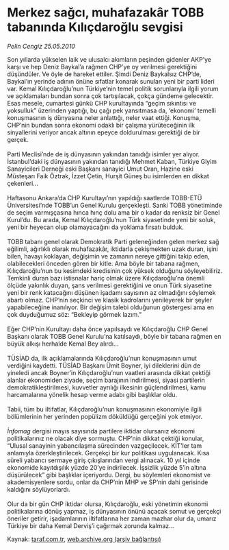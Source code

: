 # Merkez sağcı, muhafazakâr TOBB tabanında Kılıçdaroğlu sevgisi

*Pelin Cengiz 25.05.2010*

<div class="yazi">Son yıllarda yükselen laik ve ulusalcı akımların peşinden gidenler AKP’ye karşı ve hep Deniz Baykal’a rağmen CHP’ye oy verilmesi gerektiğini düşündüler. Ve öyle de hareket ettiler. Şimdi Deniz Baykalsız CHP’de, Baykal’ın yerinde adının önüne sıfatlar konarak sunulan yeni bir parti lideri var. Kemal Kılıçdaroğlu’nun Türkiye’nin temel politik sorunlarıyla ilgili yorum ve açıklamaları bundan sonra çok tartışılacak, çokça gündeme gelecektir. Esas mesele, cumartesi günkü CHP kurultayında “geçim sıkıntısı ve yoksulluk” üzerinden yaptığı, bu çağı pek yansıtmasa da, ‘ekonomi’ temelli konuşmasının iş dünyasına neler anlattığı, neler vaat ettiği. Konuşma, CHP’nin bundan sonra ekonomi odaklı bir çalışma yürüteceğinin ilk sinyallerini veriyor ancak altının epeyce doldurulması gerektiği de bir gerçek. <br/><br/>Parti Meclisi’nde de iş dünyasının yakından tanıdığı isimler yer alıyor. İstanbul’daki iş dünyasının yakından tanıdığı Mehmet Kaban, Türkiye Giyim Sanayicileri Derneği eski Başkanı sanayici Umut Oran, Hazine eski Müsteşarı Faik Öztrak, İzzet Çetin, Hurşit Güneş bu isimlerden en dikkat çekenleri... <br/><br/>Haftasonu Ankara’da CHP Kurultayı’nın yapıldığı saatlerde TOBB-ETÜ Üniversitesi’nde TOBB’un Genel Kurulu gerçekleşti. Sanki TOBB yönetiminde de seçim varmışçasına hınca hınç dolu ama bir o kadar da renksiz bir Genel Kurul’du. Bu arada, Kemal Kılıçdaroğlu’nun Türk siyasetinde yeni bir soluk, yeni bir heyecan olup olamayacağını da yoklama fırsatı bulduk. <br/><br/>TOBB tabanı genel olarak Demokratik Parti geleneğinden gelen merkez sağ eğilimli, ağırlıklı olarak muhafazakâr, iktidarla çekişmekten uzak duran, işini bilen, havayı koklayan, değişimin ve zamanın nereye gittiğini takip eden, olabilecekleri önceden gören bir kitle. Ama böyle bir tabana rağmen, Kılıçdaroğlu’nun bu kesimdeki kredisinin çok yüksek olduğunu söyleyebiliriz. Temkinli duran bazı istisnalar hariç olmak üzere Kılıçdaroğlu’na önemli ölçüde yakınlık duyan, şans verilmesi gerektiğini ve onun Türk siyasetine yeni bir renk katacağını düşünen işadamı sayısının az olmadığını söylemek abartı olmaz. CHP’nin seçkinci ve klasik kadrolarını yenileyerek bir şeyler yapabileceğine inanılıyor. Bir değişim talebi olduğunun göstergesi ama en çok duyduğumuz söz: “Bekleyip görmek lazım.” <br/><br/>Eğer CHP’nin Kurultayı daha önce yapılsaydı ve Kılıçdaroğlu CHP Genel Başkanı olarak TOBB Genel Kurulu’na katılsaydı, böyle bir tabana rağmen en büyük alkışı herhalde Kemal Bey alırdı... <br/><br/>TÜSİAD da, ilk açıklamalarında Kılıçdaroğlu’nun konuşmasının umut verdiğini kaydetti. TÜSİAD Başkanı Ümit Boyner, iyi dileklerini dün de yineledi ancak Boyner’in Kılıçdaroğlu’nun vaatleri arasında dikkat çektiği alanlar ekonomiden ziyade, seçim barajının indirilmesi, siyasi partilerin demokratikleştirilmesi, kuvvetler ayrılığı ilkesinin güçlendirilmesi, kamu harcamalarına yönelik hesap verme adabı gibi başlıklar oldu. <br/><br/>Tabii, tüm bu iltifatlar, Kılıçdaroğlu’nun konuşmasının ekonomiyle ilgili bölümlerinin her yerinden popülizm döküldüğü gerçeğini yok etmiyor. <i><br/><br/>İnfomag</i> dergisi mayıs sayısında partilere iktidar olursanız ekonomi politikalarınız ne olacak diye sormuştu. CHP’nin dikkat çektiği konular, “Ulusal sanayinin yabancılaşma sürecinden vazgeçilecek. KİT’ler tam anlamıyla özerkleştirilecek. Gerçekçi bir kur politikası uygulanacak. Kısa süreli yabancı sermaye giriş çıkışlarından vergi alınacak. 10 yıl içinde ekonomide kayıtdışılık yüzde 20’ye indirilecek. İşsizlik yüzde 5’in altına düşürülecek” gibi başlıklar içeriyordu. Dergi, bu söylemleri ekonomist ve akademisyenlere sordu, onlar da CHP’nin MHP ve SP’nin dahi gerisinde kaldığını söylüyorlardı. <br/><br/>Olur da bir gün CHP iktidar olursa, Kılıçdaroğlu, eski yönetimin ekonomi politikalarına dönüş yapmaz, iş dünyasının önünü açacak somut ve gerçekçi öneriler getirir, işadamlarının iltifatlarına her zaman mazhar olur da, umarız Türkiye bir daha Kemal Derviş’i çağırmak zorunda kalmaz... </div>

Kaynak: [taraf.com.tr](http://www.taraf.com.tr:80/pelin-cengiz/makale-merkez-sagci-muhafazakar-tobb-tabaninda.htm), [web.archive.org (arşiv bağlantısı)](http://web.archive.org/web/20100528164331/http://www.taraf.com.tr:80/pelin-cengiz/makale-merkez-sagci-muhafazakar-tobb-tabaninda.htm)
